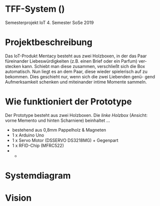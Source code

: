 # TFF-System ()

Semesterprojekt IoT 4. Semester SoSe 2019

# Projektbeschreibung

Das IoT-Produkt Mentacy besteht aus zwei Holzboxen, in der das Paar füreinander Liebeswürdigkeiten (z.B. einen Brief oder ein Parfum) ver- stecken kann. Schiebt man diese zusammen, verschließt sich die Box automatisch. Nun liegt es an dem Paar, diese wieder spielerisch auf zu bekommen. Dies geschieht nur, wenn sich die zwei Liebenden genü- gend Aufmerksamkeit schenken und miteinander intime Momente sammeln.

# Wie funktioniert der Prototype

Der Prototype besteht aus zwei Holzboxen. Die *linke Holzbox* (Ansicht: vorne Memento und hinten Scharniere) beinhaltet …

- bestehend aus 0,8mm Pappelholz & Magneten
- 1 x Arduino Uno
- 1 x Servo Motor (DSSERVO DS3218MG) + Gegenpart
- 1 x RFID-Chip (MFRC522)
- 
    - 

# Systemdiagram

# Vision

# 